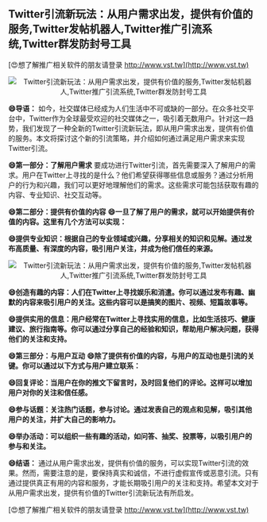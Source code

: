 ## **Twitter引流新玩法：从用户需求出发，提供有价值的服务,Twitter发帖机器人,Twitter推广引流系统,Twitter群发防封号工具**

[😍想了解推广相关软件的朋友请登录 http://www.vst.tw](http://www.vst.tw)

 <center><img src="https://vst.tw/MP4/tuiguang/png/0.png" alt="Twitter引流新玩法：从用户需求出发，提供有价值的服务,Twitter发帖机器人,Twitter推广引流系统,Twitter群发防封号工具"></center>

**😄导语：**
如今，社交媒体已经成为人们生活中不可或缺的一部分。在众多社交平台中，Twitter作为全球最受欢迎的社交媒体之一，吸引着无数用户。针对这一趋势，我们发现了一种全新的Twitter引流新玩法，即从用户需求出发，提供有价值的服务。本文将探讨这个新的引流策略，并介绍如何通过满足用户需求来实现Twitter引流。

**😄第一部分：了解用户需求**
要成功进行Twitter引流，首先需要深入了解用户的需求。用户在Twitter上寻找的是什么？他们希望获得哪些信息或服务？通过分析用户的行为和兴趣，我们可以更好地理解他们的需求。这些需求可能包括获取有趣的内容、专业知识、社交互动等。

**😄第二部分：提供有价值的内容**
**😄一旦了解了用户的需求，就可以开始提供有价值的内容。这里有几个方法可以实现：**

**😄提供专业知识：根据自己的专业领域或兴趣，分享相关的知识和见解。通过发布高质量、有深度的内容，吸引用户关注，并成为他们信任的来源。**

 <center><img src="https://vst.tw/MP4/tuiguang/png/0.png" alt="Twitter引流新玩法：从用户需求出发，提供有价值的服务,Twitter发帖机器人,Twitter推广引流系统,Twitter群发防封号工具"></center>

**😄创造有趣的内容：人们在Twitter上寻找娱乐和消遣。你可以通过发布有趣、幽默的内容来吸引用户的关注。这些内容可以是搞笑的图片、视频、短篇故事等。**

**😄提供实用的信息：用户经常在Twitter上寻找实用的信息，比如生活技巧、健康建议、旅行指南等。你可以通过分享自己的经验和知识，帮助用户解决问题，获得他们的关注和支持。**

**😄第三部分：与用户互动**
**😄除了提供有价值的内容，与用户的互动也是引流的关键。你可以通过以下方式与用户建立联系：**

**😄回复评论：当用户在你的推文下留言时，及时回复他们的评论。这样可以增加用户对你的关注和信任感。**

**😄参与话题：关注热门话题，参与讨论。通过发表自己的观点和见解，吸引其他用户的关注，并扩大自己的影响力。**

**😄举办活动：可以组织一些有趣的活动，如问答、抽奖、投票等，以吸引用户的参与和关注。**

**😄结语：**
通过从用户需求出发，提供有价值的服务，可以实现Twitter引流的效果。然而，需要注意的是，要保持真实和诚信，不进行虚假宣传或恶意引流。只有通过提供真正有用的内容和服务，才能长期吸引用户的关注和支持。希望本文对于从用户需求出发，提供有价值的Twitter引流新玩法有所启发。

[😍想了解推广相关软件的朋友请登录 http://www.vst.tw](http://www.vst.tw)



